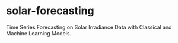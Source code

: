 # solar-forecasting
Time Series Forecasting on Solar Irradiance Data with Classical and Machine Learning Models.
